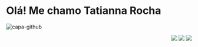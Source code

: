 <h1>Olá! Me chamo Tatianna Rocha</h1>

![capa-github](https://user-images.githubusercontent.com/34520874/165646967-14f5c2a7-de6b-49a2-99b5-351de9ff6316.png)
 
<div align="right"> 
  <a href="https://instagram.com/tatiannarocha" target="_blank"><img src="https://img.shields.io/badge/-Instagram-%23E4405F?style=for-the-badge&logo=instagram&logoColor=white" target="_blank"></a>
  <a href = "mailto:tatiannarocha95@gmail.com"><img src="https://img.shields.io/badge/-Gmail-%23333?style=for-the-badge&logo=gmail&logoColor=white" target="_blank"></a>
  <a href="https://www.linkedin.com/in/tatianna-rocha-121578117/" target="_blank"><img src="https://img.shields.io/badge/-LinkedIn-%230077B5?style=for-the-badge&logo=linkedin&logoColor=white" target="_blank"></a> 
</div>
